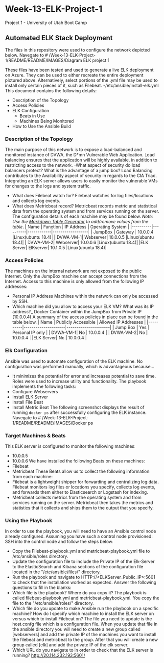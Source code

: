 # Week-13-ELK-Project-1
Project 1 - University of Utah Boot Camp

## Automated ELK Stack Deployment
The files in this repository were used to configure the network depicted below.
Navegate to # /Week-13-ELK-Project-1/README/README/IMAGES/Diagram ELK project 1
 
These files have been tested and used to generate a live ELK deployment on Azure. They can be used to either recreate the entire deployment pictured above. Alternatively, select portions of the .yml file may be used to install only certain pieces of it, such as Filebeat.
  -/etc/ansible/install-elk.yml
This document contains the following details:
- Description of the Topology
- Access Policies
- ELK Configuration
  - Beats in Use
  - Machines Being Monitored
- How to Use the Ansible Build
### Description of the Topology
The main purpose of this network is to expose a load-balanced and monitored instance of DVWA, the D*mn Vulnerable Web Application.
Load balancing ensures that the application will be highly available, in addition to restricting access to the network.
-What aspect of security do load balancers protect? What is the advantage of a jump box? Load Balancing contributes to the Availability aspect of security in regards to the CIA Triad.
Integrating an ELK server allows users to easily monitor the vulnerable VMs for changes to the logs and system traffic.
- What does Filebeat watch for? Filebeat watches for log files/locations and collects log events.
- What does Metricbeat record? Metricbeat records metric and statistical data from the operating system and from services running on the server.
The configuration details of each machine may be found below.
_Note: Use the [Markdown Table Generator](http://www.tablesgenerator.com/markdown_tables) to add/remove values from the table_.
| Name     | Function | IP Address | Operating System |
|----------|----------|------------|------------------|
| JumpBox  | Gateway  | 10.0.0.4   |Linux(ubuntu 18.4)|
| DVWA-VM-1| Webserver| 10.0.0.5   |Linux(ubuntu 18.4)|
| DVWA-VM-2| Webserver| 10.0.0.6   |Linux(ubuntu 18.4)|
|ELK Server| ElKserver| 10.1.0.5   |Linux(ubuntu 18.4)|
### Access Policies
The machines on the internal network are not exposed to the public Internet. 
Only the JumpBox machine can accept connections from the Internet. Access to this machine is only allowed from the following IP addresses:
- Personal IP Address
Machines within the network can only be accessed by SSH.
- Which machine did you allow to access your ELK VM? What was its IP address?_ Docker Container within the JumpBox from Private IP (10.0.0.4)
A summary of the access policies in place can be found in the table below.
| Name     | Publicly Accessible | Allowed IP Addresses |
|----------|---------------------|----------------------|
| Jump Box | Yes                 | Personal IP only     |
| DVWA-VM-1| No                  | 10.0.0.4             |
| DVWA-VM-2| No                  | 10.0.0.4             |
|ELK Server| No                  | 10.0.0.4             | 
### Elk Configuration
Ansible was used to automate configuration of the ELK machine. No configuration was performed manually, which is advantageous because...
- It minimizes the potential for error and increases potential to save time. Roles were used to increase utility and functionality.
The playbook implements the following tasks:
- Configure Webservers
- Install ELK Server
- Install File Beat
- Install Metric Beat
The following screenshot displays the result of running `docker ps` after successfully configuring the ELK instance.
 Navegate to # /Week-13-ELK-Project-1/README/README/IMAGES/Docker ps
### Target Machines & Beats
This ELK server is configured to monitor the following machines:
- 10.0.0.5
- 10.0.0.6
We have installed the following Beats on these machines:
- Filebeat
- Metricbeat
These Beats allow us to collect the following information from each machine:
- Filebeat is a lightweight shipper for forwarding and centralizing log data. Filebeat monitors log files or locations you specify, collects log events, and forwards them either to Elasticsearch or Logstash for indexing.
- Metricbeat collects metrics from the operating system and from services running on the server. Metricbeat then takes the metrics and statistics that it collects and ships them to the output that you specify.
### Using the Playbook
In order to use the playbook, you will need to have an Ansible control node already configured. Assuming you have such a control node provisioned: 
SSH into the control node and follow the steps below:
- Copy the Filebeat-playbook.yml and metricbeat-playbook.yml file to /etc/ansible/roles directory.
- Update the configuration file to include the Private IP of the Elk-Server to the ElasticSearch and Kibana sections of the configuration file located in the "/etc/ansible/files/" directory.
- Run the playbook and navigate to HTTP://<ELKServer_Public_IP>:5601 to check that the installation worked as expected.
Answer the following questions to fill in the blanks:
- Which file is the playbook? Where do you copy it? The playbook is called filebeat-playbook.yml and metricbeat-playbook.yml. You copy the file to the "/etc/ansible/roles/" directory.
- Which file do you update to make Ansible run the playbook on a specific machine? How do I specify which machine to install the ELK server on versus which to install Filebeat on? The file you need to update is the host.confg file which is a configuration file. When you update that file in the ansible directory you will need to create a new group called [webservers] and add the private IP of the machines you want to install the filebeat and metricbeat to the group. After that you will create a new group called [elk] and add the private IP of the elk server.
- Which URL do you navigate to in order to check that the ELK server is running? http://20.114.232.193:5601/
